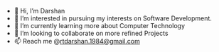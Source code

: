- 👋 Hi, I’m Darshan
- 👀 I’m interested in pursuing my interests on Software Development.
- 🌱 I’m currently learning more about Computer Technology
- 💞️ I’m looking to collaborate on more refined Projects
- 📫 Reach me @rtdarshan.1984@gmail.com

<!---
darshanr15/darshanr15 is a ✨ special ✨ repository because its `README.md` (this file) appears on your GitHub profile.
You can click the Preview link to take a look at your changes.
--->

